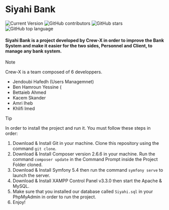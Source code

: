 # Siyahi Bank
![Current Version](https://img.shields.io/badge/version-v3.5-blue)
![GitHub contributors](https://img.shields.io/github/contributors/Hafedh-Jendoubi/Siyahi-Web)
![GitHub stars](https://img.shields.io/github/stars/Hafedh-Jendoubi/Siyahi-Web)
![GitHub top language](https://img.shields.io/github/languages/top/Hafedh-Jendoubi/Siyahi-Web)

#### Siyahi Bank is a project developed by Crew-X in order to improve the Bank System and make it easier for the two sides, Personnel and Client, to manage any bank system.

> [!NOTE]
> Crew-X is a team composed of 6 developpers. 
> - Jendoubi Hafedh (Users Managemnet)
> - Ben Hamroun Yessine (
> - Bettaieb Ahmed
> - Kacem Skander
> - Amri Iheb
> - Khlifi Imed

> [!TIP]
> In order to install the project and run it. You must follow these steps in order:
> 1. Download & Install Git in your machine. Clone this repository using the command `git clone`.
> 2. Download & Install Composer version 2.6.6 in your machine. Run the command `composer update` in the Command Prompt inside the Project Folder cloned.
> 3. Download & Install Symfony 5.4 then run the command `symfony serve` to launch the server.
> 4. Download & Install XAMPP Control Panel v3.3.0 then start the Apache & MySQL.
> 5. Make sure that you installed our database called `Siyahi.sql` in your PhpMyAdmin in order to run the project.
> 6. Enjoy!
